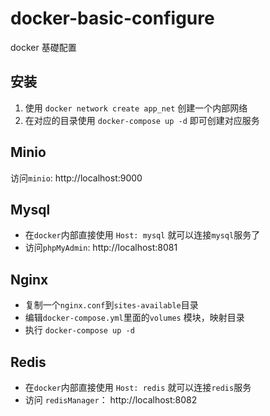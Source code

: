 # docker-basic-configure
docker 基礎配置

## 安装
   1. 使用 `docker network create app_net` 创建一个内部网络
   2. 在对应的目录使用 `docker-compose up -d` 即可创建对应服务

## Minio
 访问`minio`: http://localhost:9000

## Mysql
 - 在`docker`内部直接使用 `Host: mysql` 就可以连接`mysql`服务了
 - 访问`phpMyAdmin`: http://localhost:8081
 
## Nginx 
 - 复制一个`nginx.conf`到`sites-available`目录
 - 编辑`docker-compose.yml`里面的`volumes` 模块，映射目录
 - 执行 `docker-compose up -d`

## Redis
 - 在`docker`内部直接使用 `Host: redis` 就可以连接`redis`服务
 - 访问 `redisManager`： http://localhost:8082
